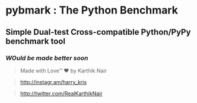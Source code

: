 # pybmark : The Python Benchmark

## Simple Dual-test Cross-compatible Python/PyPy benchmark tool 

### *WOuld be made better soon*

>Made with Love™ ❤️
>by Karthik Nair 

>http://instagr.am/harry_kris 

>http://twitter.com/RealKarthikNair
